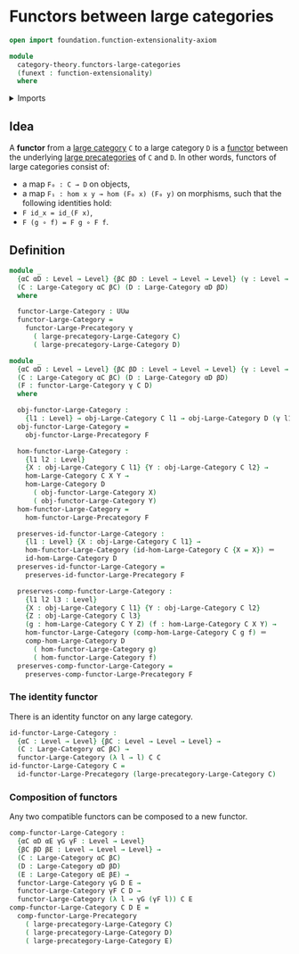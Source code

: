 # Functors between large categories

```agda
open import foundation.function-extensionality-axiom

module
  category-theory.functors-large-categories
  (funext : function-extensionality)
  where
```

<details><summary>Imports</summary>

```agda
open import category-theory.functors-large-precategories funext
open import category-theory.large-categories funext

open import foundation.identity-types funext
open import foundation.universe-levels
```

</details>

## Idea

A **functor** from a [large category](category-theory.large-categories.md) `C`
to a large category `D` is a
[functor](category-theory.functors-large-precategories.md) between the
underlying [large precategories](category-theory.large-precategories.md) of `C`
and `D`. In other words, functors of large categories consist of:

- a map `F₀ : C → D` on objects,
- a map `F₁ : hom x y → hom (F₀ x) (F₀ y)` on morphisms, such that the following
  identities hold:
- `F id_x = id_(F x)`,
- `F (g ∘ f) = F g ∘ F f`.

## Definition

```agda
module _
  {αC αD : Level → Level} {βC βD : Level → Level → Level} (γ : Level → Level)
  (C : Large-Category αC βC) (D : Large-Category αD βD)
  where

  functor-Large-Category : UUω
  functor-Large-Category =
    functor-Large-Precategory γ
      ( large-precategory-Large-Category C)
      ( large-precategory-Large-Category D)

module _
  {αC αD : Level → Level} {βC βD : Level → Level → Level} {γ : Level → Level}
  (C : Large-Category αC βC) (D : Large-Category αD βD)
  (F : functor-Large-Category γ C D)
  where

  obj-functor-Large-Category :
    {l1 : Level} → obj-Large-Category C l1 → obj-Large-Category D (γ l1)
  obj-functor-Large-Category =
    obj-functor-Large-Precategory F

  hom-functor-Large-Category :
    {l1 l2 : Level}
    {X : obj-Large-Category C l1} {Y : obj-Large-Category C l2} →
    hom-Large-Category C X Y →
    hom-Large-Category D
      ( obj-functor-Large-Category X)
      ( obj-functor-Large-Category Y)
  hom-functor-Large-Category =
    hom-functor-Large-Precategory F

  preserves-id-functor-Large-Category :
    {l1 : Level} {X : obj-Large-Category C l1} →
    hom-functor-Large-Category (id-hom-Large-Category C {X = X}) ＝
    id-hom-Large-Category D
  preserves-id-functor-Large-Category =
    preserves-id-functor-Large-Precategory F

  preserves-comp-functor-Large-Category :
    {l1 l2 l3 : Level}
    {X : obj-Large-Category C l1} {Y : obj-Large-Category C l2}
    {Z : obj-Large-Category C l3}
    (g : hom-Large-Category C Y Z) (f : hom-Large-Category C X Y) →
    hom-functor-Large-Category (comp-hom-Large-Category C g f) ＝
    comp-hom-Large-Category D
      ( hom-functor-Large-Category g)
      ( hom-functor-Large-Category f)
  preserves-comp-functor-Large-Category =
    preserves-comp-functor-Large-Precategory F
```

### The identity functor

There is an identity functor on any large category.

```agda
id-functor-Large-Category :
  {αC : Level → Level} {βC : Level → Level → Level} →
  (C : Large-Category αC βC) →
  functor-Large-Category (λ l → l) C C
id-functor-Large-Category C =
  id-functor-Large-Precategory (large-precategory-Large-Category C)
```

### Composition of functors

Any two compatible functors can be composed to a new functor.

```agda
comp-functor-Large-Category :
  {αC αD αE γG γF : Level → Level}
  {βC βD βE : Level → Level → Level} →
  (C : Large-Category αC βC)
  (D : Large-Category αD βD)
  (E : Large-Category αE βE) →
  functor-Large-Category γG D E →
  functor-Large-Category γF C D →
  functor-Large-Category (λ l → γG (γF l)) C E
comp-functor-Large-Category C D E =
  comp-functor-Large-Precategory
    ( large-precategory-Large-Category C)
    ( large-precategory-Large-Category D)
    ( large-precategory-Large-Category E)
```
